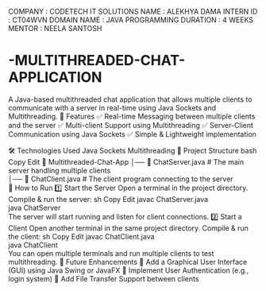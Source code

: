 COMPANY : CODETECH IT SOLUTIONS 
NAME : ALEKHYA DAMA 
INTERN ID : CT04WVN 
DOMAIN NAME : JAVA PROGRAMMING 
DURATION : 4 WEEKS
MENTOR : NEELA SANTOSH
# -MULTITHREADED-CHAT-APPLICATION
A Java-based multithreaded chat application that allows multiple clients to communicate with a server in real-time using Java Sockets and Multithreading.
📌 Features
✅ Real-time Messaging between multiple clients and the server
✅ Multi-client Support using Multithreading
✅ Server-Client Communication using Java Sockets
✅ Simple & Lightweight implementation

🛠️ Technologies Used
Java
Sockets
Multithreading
📂 Project Structure
bash
Copy
Edit
📁 Multithreaded-Chat-App
│── 📄 ChatServer.java  # The main server handling multiple clients  
│── 📄 ChatClient.java  # The client program connecting to the server  
🚀 How to Run
1️⃣ Start the Server
Open a terminal in the project directory.
Compile & run the server:
sh
Copy
Edit
javac ChatServer.java  
java ChatServer  
The server will start running and listen for client connections.
2️⃣ Start a Client
Open another terminal in the same project directory.
Compile & run the client:
sh
Copy
Edit
javac ChatClient.java  
java ChatClient  
You can open multiple terminals and run multiple clients to test multithreading.
🎯 Future Enhancements
🔹 Add a Graphical User Interface (GUI) using Java Swing or JavaFX
🔹 Implement User Authentication (e.g., login system)
🔹 Add File Transfer Support between clients
